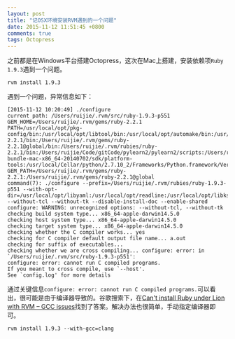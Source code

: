 ```yaml
---
layout: post
title: "记OSX环境安装RVM遇到的一个问题"
date: 2015-11-12 11:51:45 +0800
comments: true
tags: Octopress
---
```


之前都是在Windows平台搭建Octopress，这次在Mac上搭建，安装依赖项`Ruby 1.9.3`遇到一个问题。<!-- more -->

```
rvm install 1.9.3
```

遇到一个问题，异常信息如下：

```
[2015-11-12 10:20:49] ./configure
current path: /Users/ruijie/.rvm/src/ruby-1.9.3-p551
GEM_HOME=/Users/ruijie/.rvm/gems/ruby-2.2.1
PATH=/usr/local/opt/pkg-config/bin:/usr/local/opt/libtool/bin:/usr/local/opt/automake/bin:/usr/local/opt/autoconf/bin:/Users/ruijie/.rvm/gems/ruby-2.2.1/bin:/Users/ruijie/.rvm/gems/ruby-2.2.1@global/bin:/Users/ruijie/.rvm/rubies/ruby-2.2.1/bin:/Users/ruijie/Code/gitCode/pylearn2/pylearn2/scripts:/Users/ruijie/data/pylearn2/data:/opt/local/bin:/opt/local/sbin:/Users/ruijie/Documents/adt-bundle-mac-x86_64-20140702/sdk/platform-tools:/usr/local/Cellar/python/2.7.10_2/Frameworks/Python.framework/Versions/2.7/bin:/usr/local/bin:/usr/bin:/bin:/usr/sbin:/sbin:/opt/X11/bin:/Users/ruijie/.rvm/bin:/Users/ruijie/.rvm/bin
GEM_PATH=/Users/ruijie/.rvm/gems/ruby-2.2.1:/Users/ruijie/.rvm/gems/ruby-2.2.1@global
command(7): ./configure --prefix=/Users/ruijie/.rvm/rubies/ruby-1.9.3-p551 --with-opt-dir=/usr/local/opt/libyaml:/usr/local/opt/readline:/usr/local/opt/libksba:/usr/local/opt/openssl --without-tcl --without-tk --disable-install-doc --enable-shared
configure: WARNING: unrecognized options: --without-tcl, --without-tk
checking build system type... x86_64-apple-darwin14.5.0
checking host system type... x86_64-apple-darwin14.5.0
checking target system type... x86_64-apple-darwin14.5.0
checking whether the C compiler works... yes
checking for C compiler default output file name... a.out
checking for suffix of executables... 
checking whether we are cross compiling... configure: error: in `/Users/ruijie/.rvm/src/ruby-1.9.3-p551':
configure: error: cannot run C compiled programs.
If you meant to cross compile, use `--host'.
See `config.log' for more details
```

通过关键信息`configure: error: cannot run C compiled programs.`可以看出，很可能是由于编译器导致的。谷歌搜索下，在[Can't install Ruby under Lion with RVM – GCC issues](http://stackoverflow.com/questions/8032824/cant-install-ruby-under-lion-with-rvm-gcc-issues)找到了答案。解决办法也很简单，手动指定编译器即可。

```
rvm install 1.9.3 --with-gcc=clang
```